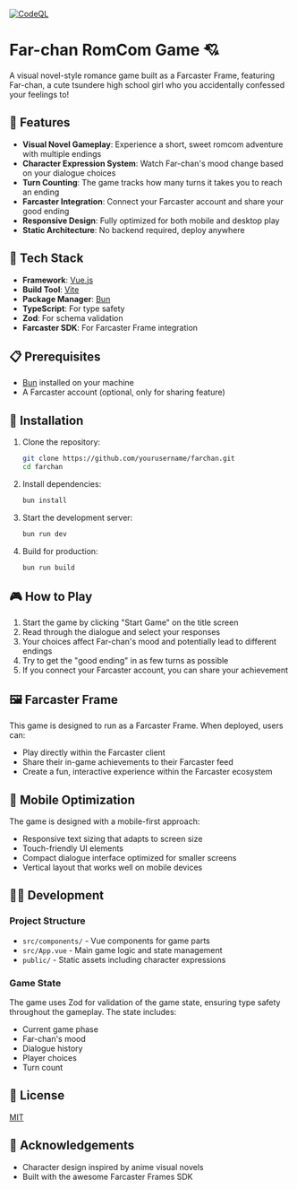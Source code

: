 [![CodeQL](https://github.com/ngmisl/farchan/actions/workflows/github-code-scanning/codeql/badge.svg)](https://github.com/ngmisl/farchan/actions/workflows/github-code-scanning/codeql)

# Far-chan RomCom Game 💘

A visual novel-style romance game built as a Farcaster Frame, featuring Far-chan, a cute tsundere high school girl who you accidentally confessed your feelings to!

## 🌟 Features

- **Visual Novel Gameplay**: Experience a short, sweet romcom adventure with multiple endings
- **Character Expression System**: Watch Far-chan's mood change based on your dialogue choices
- **Turn Counting**: The game tracks how many turns it takes you to reach an ending
- **Farcaster Integration**: Connect your Farcaster account and share your good ending
- **Responsive Design**: Fully optimized for both mobile and desktop play
- **Static Architecture**: No backend required, deploy anywhere

## 🚀 Tech Stack

- **Framework**: [Vue.js](https://vuejs.org/) 
- **Build Tool**: [Vite](https://vitejs.dev/)
- **Package Manager**: [Bun](https://bun.sh/)
- **TypeScript**: For type safety
- **Zod**: For schema validation
- **Farcaster SDK**: For Farcaster Frame integration

## 📋 Prerequisites

- [Bun](https://bun.sh/) installed on your machine
- A Farcaster account (optional, only for sharing feature)

## 🔧 Installation

1. Clone the repository:
   ```bash
   git clone https://github.com/yourusername/farchan.git
   cd farchan
   ```

2. Install dependencies:
   ```bash
   bun install
   ```

3. Start the development server:
   ```bash
   bun run dev
   ```

4. Build for production:
   ```bash
   bun run build
   ```

## 🎮 How to Play

1. Start the game by clicking "Start Game" on the title screen
2. Read through the dialogue and select your responses
3. Your choices affect Far-chan's mood and potentially lead to different endings
4. Try to get the "good ending" in as few turns as possible
5. If you connect your Farcaster account, you can share your achievement

## 🖼️ Farcaster Frame

This game is designed to run as a Farcaster Frame. When deployed, users can:

- Play directly within the Farcaster client
- Share their in-game achievements to their Farcaster feed
- Create a fun, interactive experience within the Farcaster ecosystem

## 📱 Mobile Optimization

The game is designed with a mobile-first approach:
- Responsive text sizing that adapts to screen size
- Touch-friendly UI elements
- Compact dialogue interface optimized for smaller screens
- Vertical layout that works well on mobile devices

## 🧑‍💻 Development

### Project Structure

- `src/components/` - Vue components for game parts
- `src/App.vue` - Main game logic and state management
- `public/` - Static assets including character expressions

### Game State

The game uses Zod for validation of the game state, ensuring type safety throughout the gameplay. The state includes:

- Current game phase
- Far-chan's mood
- Dialogue history
- Player choices
- Turn count

## 📄 License

[MIT](LICENSE)

## 🙏 Acknowledgements

- Character design inspired by anime visual novels
- Built with the awesome Farcaster Frames SDK
